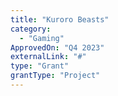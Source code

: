 ```yaml
---
title: "Kuroro Beasts"
category:
  - "Gaming"
ApprovedOn: "Q4 2023"
externalLink: "#"
type: "Grant"
grantType: "Project"
---
```


